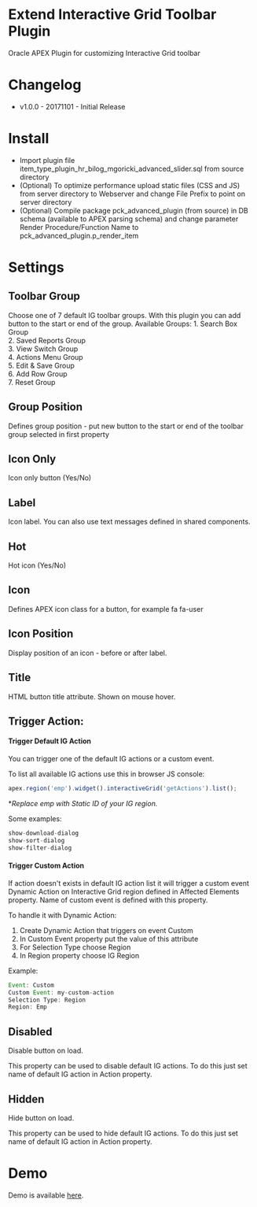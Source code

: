# Extend Interactive Grid Toolbar Plugin
Oracle APEX Plugin for customizing Interactive Grid toolbar

# Changelog

- v1.0.0 - 20171101 - Initial Release

# Install
- Import plugin file item_type_plugin_hr_bilog_mgoricki_advanced_slider.sql from source directory
- (Optional) To optimize performance upload static files (CSS and JS) from server directory to Webserver and change File Prefix to point on server directory
- (Optional) Compile package pck_advanced_plugin (from source) in DB schema (available to APEX parsing schema) and change parameter Render Procedure/Function Name to pck_advanced_plugin.p_render_item

# Settings

## Toolbar Group
Choose one of 7 default IG toolbar groups. With this plugin you can add button to the start or end of the group.
Available Groups:
    1. Search Box Group	    
    2. Saved Reports Group	
    3. View Switch Group	
    4. Actions Menu Group	
    5. Edit & Save Group	
    6. Add Row Group	    
    7. Reset Group

## Group Position
Defines group position - put new button to the start or end of the toolbar group selected in first property

## Icon Only 
Icon only button (Yes/No)

## Label
Icon label. You can also use text messages defined in shared components.

## Hot
Hot icon (Yes/No)

## Icon
Defines APEX icon class for a button, for example fa fa-user

## Icon Position
Display position of an icon - before or after label.

## Title
HTML button title attribute. Shown on mouse hover.

## Trigger Action:  

#### Trigger Default IG Action
You can trigger one of the default IG actions or a custom event.

To list all available IG actions use this in browser JS console:

```javascript
apex.region('emp').widget().interactiveGrid('getActions').list();
```
**Replace *emp* with Static ID of your IG region.*

Some examples:
```javascript
show-download-dialog
show-sort-dialog
show-filter-dialog
```

#### Trigger Custom Action
If action doesn't exists in default IG action list it will trigger a custom event Dynamic Action on Interactive Grid region defined in Affected Elements property. Name of custom event is defined with this property.

To handle it with Dynamic Action:
  1. Create Dynamic Action that triggers on event Custom
  2. In Custom Event property put the value of this attribute
  3. For Selection Type choose Region
  4. In Region property choose IG Region

Example:

```javascript
Event: Custom
Custom Event: my-custom-action
Selection Type: Region
Region: Emp
```

## Disabled
Disable button on load.

This property can be used to disable default IG actions. To do this just set name of default IG action in Action property.

## Hidden
Hide button on load.

This property can be used to hide default IG actions. To do this just set name of default IG action in Action property.


# Demo

Demo is available [here](https://apex.oracle.com/pls/apex/f?p=apexbyg:extendigtoolbar). 
